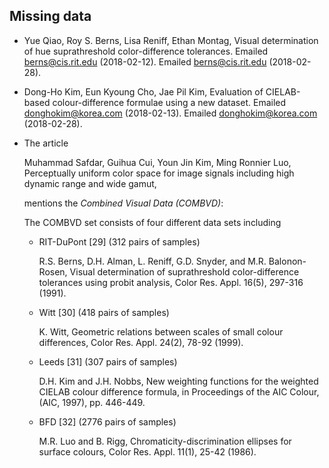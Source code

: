 ## Missing data

* Yue Qiao, Roy S. Berns, Lisa Reniff, Ethan Montag,
  Visual determination of hue suprathreshold color-difference tolerances.
  Emailed <berns@cis.rit.edu> (2018-02-12).
  Emailed <berns@cis.rit.edu> (2018-02-28).

* Dong-Ho Kim, Eun Kyoung Cho, Jae Pil Kim,
  Evaluation of CIELAB-based colour-difference formulae using a new dataset.
  Emailed <donghokim@korea.com> (2018-02-13).
  Emailed <donghokim@korea.com> (2018-02-28).

* The article

    Muhammad Safdar, Guihua Cui, Youn Jin Kim, Ming Ronnier Luo,
    Perceptually uniform color space for image signals including high dynamic
    range and wide gamut,

  mentions the *Combined Visual Data (COMBVD)*:

  The COMBVD set consists of four different data sets including

  * RIT-DuPont [29] (312 pairs of samples)

     R.S. Berns, D.H. Alman, L. Reniff, G.D. Snyder, and M.R. Balonon-Rosen,
     Visual determination of suprathreshold color-difference tolerances using
     probit analysis,
     Color Res. Appl. 16(5), 297-316 (1991).

  * Witt [30] (418 pairs of samples)

     K. Witt,
     Geometric relations between scales of small colour differences,
     Color Res. Appl. 24(2), 78-92 (1999).

  * Leeds [31] (307 pairs of samples)

     D.H. Kim and J.H. Nobbs,
     New weighting functions for the weighted CIELAB colour difference formula,
     in Proceedings of the AIC Colour, (AIC, 1997), pp. 446-449.

  * BFD [32] (2776 pairs of samples)

     M.R. Luo and B. Rigg,
     Chromaticity-discrimination ellipses for surface colours,
     Color Res. Appl. 11(1), 25-42 (1986).
